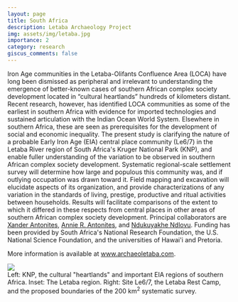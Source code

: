 ```yaml
---
layout: page
title: South Africa
description: Letaba Archaeology Project
img: assets/img/letaba.jpg
importance: 2
category: research
giscus_comments: false
---
```


Iron Age communities in the Letaba-Olifants Confluence Area (LOCA) have long been dismissed as peripheral and irrelevant to understanding the emergence of better-known cases of southern African complex society development located in “cultural heartlands” hundreds of kilometers distant. Recent research, however, has identified LOCA communities as some of the earliest in southern Africa with evidence for imported technologies and sustained articulation with the Indian Ocean World System. Elsewhere in southern Africa, these are seen as prerequisites for the development of social and economic inequality. The present study is clarifying the nature of a probable Early Iron Age (EIA) central place community (Le6/7) in the Letaba River region of South Africa's Kruger National Park (KNP), and enable fuller understanding of the variation to be observed in southern African complex society development. Systematic regional-scale settlement survey will determine how large and populous this community was, and if outlying occupation was drawn toward it. Field mapping and excavation will elucidate aspects of its organization, and provide characterizations of any variation in the standards of living, prestige, productive and ritual activities between households. Results will facilitate comparisons of the extent to which it differed in these respects from central places in other areas of southern African complex society development. Principal collaborators are <a href="https://www.up.ac.za/anthropology-archaeology/article/2901309/dr-xander-antonites">Xander Antonites<a/>, <a href="https://www.researchgate.net/profile/Annie-Antonites">Annie R. Antonites<a/>, and <a href="https://scholar.google.co.za/citations?user=OpWVI7wAAAAJ&hl=en">Ndukuyakhe Ndlovu<a/>. Funding has been provided by South Africa's National Research Foundation, the U.S. National Science Foundation, and the universities of Hawai'i and Pretoria.

More information is available at <a href= "https://www.archaeoletaba.com">www.archaeoletaba.com</a>.

<div class="img_row">
    <img class="col three" src="{{ site.baseurl }}/assets/img/loca.jpg">
</div>
<div class="col three caption">
Left: KNP, the cultural "heartlands" and important EIA regions of southern Africa. Inset: The Letaba region. Right: Site Le6/7, the Letaba Rest Camp, and the proposed boundaries of the 200 km<sup>2</sup> systematic survey.
</div>
